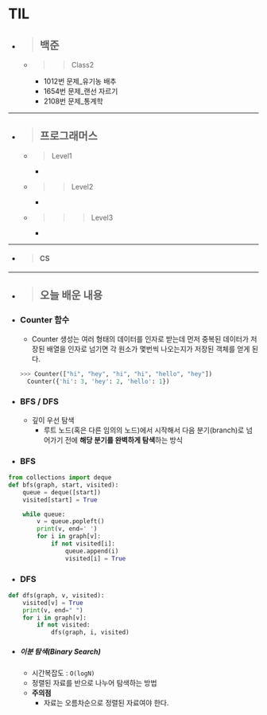 # TIL

- > ## **백준**
  - > > Class2
    - 1012번 문제\_유기농 배추
    - 1654번 문제\_랜선 자르기
    - 2108번 문제\_통계학

---

- > ## **프로그래머스**
  - > Level1
    -
  - > > Level2
    -
  - > > > Level3
    -

---

- > #### **CS**

---

- > ## **오늘 배운 내용**
- ### Counter 함수
  - Counter 생성는 여러 형태의 데이터를 인자로 받는데 먼저 중복된 데이터가 저장된 배열을 인자로 넘기면 각 원소가 몇번씩 나오는지가 저장된 객체를 얻게 된다.
  ```python
  >>> Counter(["hi", "hey", "hi", "hi", "hello", "hey"])
    Counter({'hi': 3, 'hey': 2, 'hello': 1})
  ```
- ### BFS / DFS
  - 깊이 우선 탐색
    - 루트 노드(혹은 다른 임의의 노드)에서 시작해서 다음 분기(branch)로 넘어가기 전에 **해당 분기를 완벽하게 탐색**하는 방식
- ### BFS

```python
from collections import deque
def bfs(graph, start, visited):
    queue = deque([start])
    visited[start] = True

    while queue:
        v = queue.popleft()
        print(v, end=' ')
        for i in graph[v]:
            if not visited[i]:
                queue.append(i)
                visited[i] = True
```

- ### DFS

```python
def dfs(graph, v, visited):
    visited[v] = True
    print(v, end=" ")
    for i in graph[v]:
        if not visited:
            dfs(graph, i, visited)

```

- ##### 이분 탐색(Binary Search)
  - 시간복잡도 : `O(logN)`
  - 정렬된 자료를 반으로 나누어 탐색하는 방법
  - **주의점**
    - 자료는 오름차순으로 정렬된 자료여야 한다.
